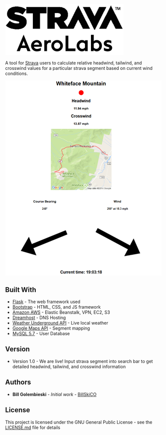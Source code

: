 
![Strava AeroLabs](https://github.com/BillSkiCO/Strava-AeroLabs/blob/master/static/images/Logo.png)

A tool for [Strava](https://www.strava.com/) users to calculate relative headwind, tailwind, and crosswind values for a particular strava segment based on current wind conditions.

![Example](https://github.com/BillSkiCO/Strava-AeroLabs/blob/master/static/images/Example1.png)

## Built With

* [Flask](http://flask.pocoo.org/) - The web framework used
* [Bootstrap](http://getbootstrap.com/) - HTML, CSS, and JS framework
* [Amazon AWS](https://aws.amazon.com/) - Elastic Beanstalk, VPN, EC2, S3
* [Dreamhost](https://www.dreamhost.com/) - DNS Hosting
* [Weather Underground API](https://api.wunderground.com/weather/api/) - Live local weather
* [Google Maps API](https://developers.google.com/maps/) - Segment mapping
* [MySQL 5.7](https://www.mysql.com/) - User Database

## Version

* Version 1.0 -  We are live! Input strava segment into search bar to get detailed headwind, tailwind, and crosswind information

## Authors

* **Bill Golembieski** - *Initial work* - [BillSkiCO](https://github.com/BillSkiCO)

## License

This project is licensed under the GNU General Public License - see the [LICENSE.md](LICENSE.md) file for details
